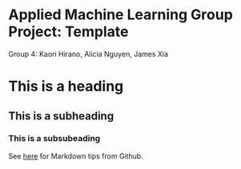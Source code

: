 # Applied Machine Learning Group Project: Template
Group 4: Kaori Hirano, Alicia Nguyen, James Xia

# This is a heading

## This is a subheading

### This is a subsubeading

See
[here](https://docs.github.com/en/get-started/writing-on-github/getting-started-with-writing-and-formatting-on-github/basic-writing-and-formatting-syntax)
for Markdown tips from Github.
